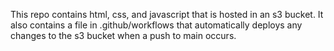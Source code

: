 This repo contains html, css, and javascript that is hosted in an s3 bucket. It also contains a file in .github/workflows that automatically deploys any changes to the s3 bucket when a push to main occurs.
